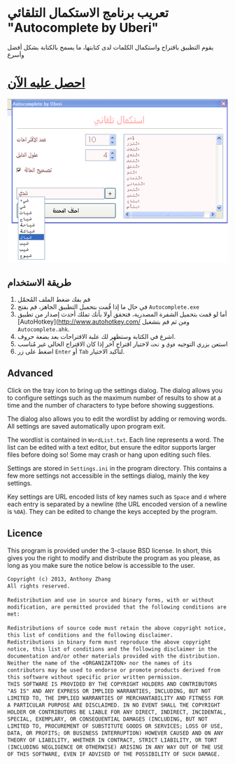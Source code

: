 تعريب برنامج الاستكمال التلقائي "Autocomplete by Uberi"
=====================
يقوم التطبيق باقتراح واستكمال الكلمات لدى كتابتها، ما يسمح بالكتابة بشكل أفضل وأسرع
# [احصل عليه الآن](https://github.com/linuxscout/Autocomplete)

![Screenshot](Screenshot.png)

طريقة الاستخدام
-----

1. قم بفك ضغط الملف المُحمّل
2. في حال ما إذا قُمت بتحميل التطبيق الجاهز، قم بفتح `Autocomplete.exe`
3. أما لو قمت بتحميل الشفرة المصدرية، فتحقق أولا بأنك تملك أحدث إصدار من تطبيق [AutoHotkey](http://www.autohotkey.com/ ومن ثم قم بتشغيل `Autocomplete.ahk`.
4. اشرع في الكتابة وستظهر لك علبة الاقتراحات بعد بضعة حروف.
5. استعن بزري التوجيه `فوق` و `تحت` لاختيار اقتراح آخر إذا كان الاقتراح الحالي غير مُناسب
6. اضغط على زر `Enter` أو `Tab` لتأكيد الاختيار.

Advanced
--------

Click on the tray icon to bring up the settings dialog. The dialog allows you to configure settings such as the maximum number of results to show at a time and the number of characters to type before showing suggestions.

The dialog also allows you to edit the wordlist by adding or removing words. All settings are saved automatically upon program exit.

The wordlist is contained in `WordList.txt`. Each line represents a word. The list can be edited with a text editor, but ensure the editor supports larger files before doing so! Some may crash or hang upon editing such files.

Settings are stored in `Settings.ini` in the program directory. This contains a few more settings not accessible in the settings dialog, mainly the key settings.

Key settings are URL encoded lists of key names such as `Space` and `d` where each entry is separated by a newline (the URL encoded version of a newline is `%0A`). They can be edited to change the keys accepted by the program.

Licence
-------

This program is provided under the 3-clause BSD license. In short, this gives you the right to modify and distribute the program as you please, as long as you make sure the notice below is accessible to the user.

    Copyright (c) 2013, Anthony Zhang
    All rights reserved.
    
    Redistribution and use in source and binary forms, with or without modification, are permitted provided that the following conditions are met:
    
    Redistributions of source code must retain the above copyright notice, this list of conditions and the following disclaimer.
    Redistributions in binary form must reproduce the above copyright notice, this list of conditions and the following disclaimer in the documentation and/or other materials provided with the distribution.
    Neither the name of the <ORGANIZATION> nor the names of its contributors may be used to endorse or promote products derived from this software without specific prior written permission.
    THIS SOFTWARE IS PROVIDED BY THE COPYRIGHT HOLDERS AND CONTRIBUTORS "AS IS" AND ANY EXPRESS OR IMPLIED WARRANTIES, INCLUDING, BUT NOT LIMITED TO, THE IMPLIED WARRANTIES OF MERCHANTABILITY AND FITNESS FOR A PARTICULAR PURPOSE ARE DISCLAIMED. IN NO EVENT SHALL THE COPYRIGHT HOLDER OR CONTRIBUTORS BE LIABLE FOR ANY DIRECT, INDIRECT, INCIDENTAL, SPECIAL, EXEMPLARY, OR CONSEQUENTIAL DAMAGES (INCLUDING, BUT NOT LIMITED TO, PROCUREMENT OF SUBSTITUTE GOODS OR SERVICES; LOSS OF USE, DATA, OR PROFITS; OR BUSINESS INTERRUPTION) HOWEVER CAUSED AND ON ANY THEORY OF LIABILITY, WHETHER IN CONTRACT, STRICT LIABILITY, OR TORT (INCLUDING NEGLIGENCE OR OTHERWISE) ARISING IN ANY WAY OUT OF THE USE OF THIS SOFTWARE, EVEN IF ADVISED OF THE POSSIBILITY OF SUCH DAMAGE.
